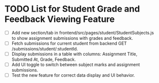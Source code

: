# TODO List for Student Grade and Feedback Viewing Feature

- [ ] Add new section/tab in frontend/src/pages/student/StudentSubjects.js to show assignment submissions with grades and feedback.
- [ ] Fetch submissions for current student from backend GET /submissions/student/:studentId.
- [ ] Display submissions in a table with columns: Assignment Title, Submitted At, Grade, Feedback.
- [ ] Add UI toggle to switch between subject marks and assignment submissions.
- [ ] Test the new feature for correct data display and UI behavior.
